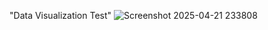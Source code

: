 "Data Visualization Test" 
![Screenshot 2025-04-21 233808](https://github.com/user-attachments/assets/17202ac5-9787-4723-a612-6b6a2dfe60b7)
